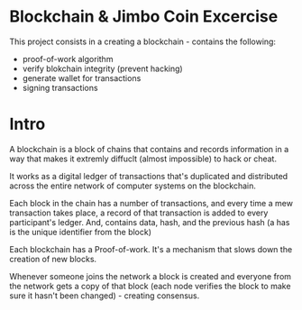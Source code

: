 # Blockchain & Jimbo Coin Excercise

This project consists in a creating a blockchain - contains the following:
 - proof-of-work algorithm
 - verify blokchain integrity (prevent hacking)
 - generate wallet for transactions
 - signing transactions

# Intro

A blockchain is a block of chains that contains and records information in a way that makes it extremly diffuclt (almost impossible) to hack or cheat.

It works as a digital ledger of transactions that's duplicated and distributed across the entire network of computer systems on the blockchain.

Each block in the chain has a number of transactions, and every time a mew transaction takes place, a record of that transaction is added to every participant's ledger. And, contains data, hash, and the previous hash (a has is the unique identifier from the block)

Each blockchain has a Proof-of-work. It's a mechanism that slows down the creation of new blocks.

Whenever someone joins the network a block is created and everyone from the network gets a copy of that block (each node verifies the block to make sure it hasn't been changed) - creating consensus.